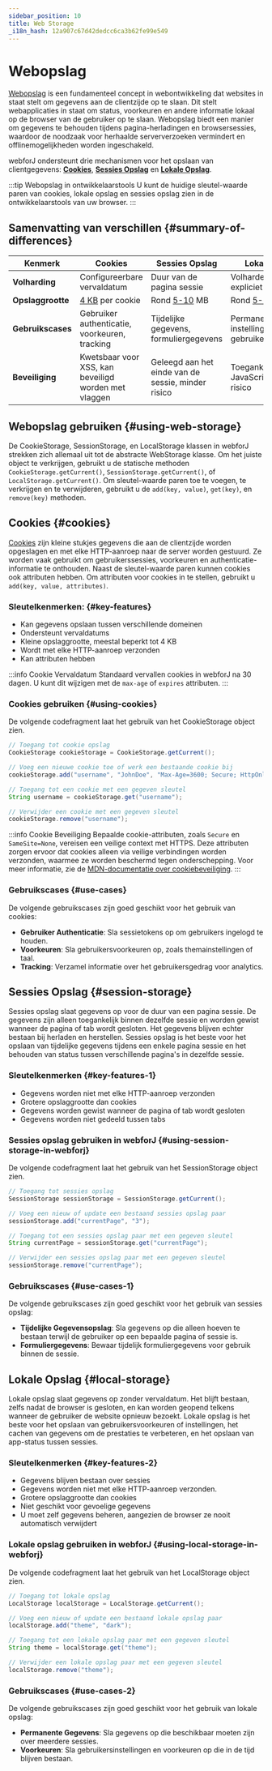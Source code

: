 ```yaml
---
sidebar_position: 10
title: Web Storage
_i18n_hash: 12a907c67d42dedcc6ca3b62fe99e549
---
```

<!-- vale off -->
# Webopslag <DocChip chip='since' label='23.06' />
<!-- vale on -->

[Webopslag](https://developer.mozilla.org/en-US/docs/Web/API/Web_Storage_API) is een fundamenteel concept in webontwikkeling dat websites in staat stelt om gegevens aan de clientzijde op te slaan. Dit stelt webapplicaties in staat om status, voorkeuren en andere informatie lokaal op de browser van de gebruiker op te slaan. Webopslag biedt een manier om gegevens te behouden tijdens pagina-herladingen en browsersessies, waardoor de noodzaak voor herhaalde serververzoeken vermindert en offlinemogelijkheden worden ingeschakeld.

webforJ ondersteunt drie mechanismen voor het opslaan van clientgegevens: [**Cookies**](#cookies), [**Sessies Opslag**](#session-storage) en [**Lokale Opslag**](#local-storage).

:::tip Webopslag in ontwikkelaarstools
U kunt de huidige sleutel-waarde paren van cookies, lokale opslag en sessies opslag zien in de ontwikkelaarstools van uw browser.
:::

## Samenvatting van verschillen {#summary-of-differences}
| Kenmerk            | Cookies                                      | Sessies Opslag                          | Lokale Opslag                            |
|--------------------|----------------------------------------------|------------------------------------------|------------------------------------------|
| **Volharding**     | Configureerbare vervaldatum                  | Duur van de pagina sessie               | Volhardend tot expliciet verwijderd      |
| **Opslaggrootte**  | [4 KB](https://en.wikipedia.org/wiki/HTTP_cookie#Implementation) per cookie                             | Rond [5-10](https://en.wikipedia.org/wiki/Web_storage#Storage_size) MB                           | Rond [5-10](https://en.wikipedia.org/wiki/Web_storage#Storage_size) MB                           |
| **Gebruikscases**  | Gebruiker authenticatie, voorkeuren, tracking   | Tijdelijke gegevens, formuliergegevens    | Permanente instellingen, gebruikersvoorkeuren    |
| **Beveiliging**    | Kwetsbaar voor XSS, kan beveiligd worden met vlaggen | Geleegd aan het einde van de sessie, minder risico | Toegankelijk via JavaScript, potentieel risico|

## Webopslag gebruiken {#using-web-storage}
De <JavadocLink type="foundation" location="com/webforj/webstorage/CookieStorage" code='true'>CookieStorage</JavadocLink>, <JavadocLink type="foundation" location="com/webforj/webstorage/SessionStorage" code='true'>SessionStorage</JavadocLink>, en <JavadocLink type="foundation" location="com/webforj/webstorage/LocalStorage" code='true'>LocalStorage</JavadocLink> klassen in webforJ strekken zich allemaal uit tot de abstracte <JavadocLink type="foundation" location="com/webforj/webstorage/WebStorage" code='true'>WebStorage</JavadocLink> klasse. Om het juiste object te verkrijgen, gebruikt u de statische methoden `CookieStorage.getCurrent()`,  `SessionStorage.getCurrent()`, of `LocalStorage.getCurrent()`. Om sleutel-waarde paren toe te voegen, te verkrijgen en te verwijderen, gebruikt u de `add(key, value)`, `get(key)`, en `remove(key)` methoden.

## Cookies {#cookies}
[Cookies](https://developer.mozilla.org/en-US/docs/Web/HTTP/Cookies) zijn kleine stukjes gegevens die aan de clientzijde worden opgeslagen en met elke HTTP-aanroep naar de server worden gestuurd. Ze worden vaak gebruikt om gebruikerssessies, voorkeuren en authenticatie-informatie te onthouden. Naast de sleutel-waarde paren kunnen cookies ook attributen hebben. Om attributen voor cookies in te stellen, gebruikt u `add(key, value, attributes)`.

### Sleutelkenmerken: {#key-features}
- Kan gegevens opslaan tussen verschillende domeinen
- Ondersteunt vervaldatums
- Kleine opslaggrootte, meestal beperkt tot 4 KB
- Wordt met elke HTTP-aanroep verzonden
- Kan attributen hebben

:::info Cookie Vervaldatum
Standaard vervallen cookies in webforJ na 30 dagen. U kunt dit wijzigen met de `max-age` of `expires` attributen.
:::

### Cookies gebruiken {#using-cookies}

De volgende codefragment laat het gebruik van het <JavadocLink type="foundation" location="com/webforj/webstorage/CookieStorage" code='true'>CookieStorage</JavadocLink> object zien.

```java
// Toegang tot cookie opslag
CookieStorage cookieStorage = CookieStorage.getCurrent();

// Voeg een nieuwe cookie toe of werk een bestaande cookie bij
cookieStorage.add("username", "JohnDoe", "Max-Age=3600; Secure; HttpOnly");

// Toegang tot een cookie met een gegeven sleutel
String username = cookieStorage.get("username");

// Verwijder een cookie met een gegeven sleutel
cookieStorage.remove("username");
```
:::info Cookie Beveiliging
Bepaalde cookie-attributen, zoals `Secure` en `SameSite=None`, vereisen een veilige context met HTTPS. Deze attributen zorgen ervoor dat cookies alleen via veilige verbindingen worden verzonden, waarmee ze worden beschermd tegen onderschepping. Voor meer informatie, zie de [MDN-documentatie over cookiebeveiliging](https://developer.mozilla.org/en-US/docs/Web/HTTP/Cookies#security).
:::

### Gebruikscases {#use-cases}
De volgende gebruikscases zijn goed geschikt voor het gebruik van cookies:

- **Gebruiker Authenticatie**: Sla sessietokens op om gebruikers ingelogd te houden.
- **Voorkeuren**: Sla gebruikersvoorkeuren op, zoals themainstellingen of taal.
- **Tracking**: Verzamel informatie over het gebruikersgedrag voor analytics.

## Sessies Opslag {#session-storage}
Sessies opslag slaat gegevens op voor de duur van een pagina sessie. De gegevens zijn alleen toegankelijk binnen dezelfde sessie en worden gewist wanneer de pagina of tab wordt gesloten. Het gegevens blijven echter bestaan bij herladen en herstellen. Sessies opslag is het beste voor het opslaan van tijdelijke gegevens tijdens een enkele pagina sessie en het behouden van status tussen verschillende pagina's in dezelfde sessie.

### Sleutelkenmerken {#key-features-1}
- Gegevens worden niet met elke HTTP-aanroep verzonden
- Grotere opslaggrootte dan cookies
- Gegevens worden gewist wanneer de pagina of tab wordt gesloten
- Gegevens worden niet gedeeld tussen tabs

### Sessies opslag gebruiken in webforJ {#using-session-storage-in-webforj}

De volgende codefragment laat het gebruik van het <JavadocLink type="foundation" location="com/webforj/webstorage/SessionStorage" code='true'>SessionStorage</JavadocLink> object zien.

```java
// Toegang tot sessies opslag
SessionStorage sessionStorage = SessionStorage.getCurrent();

// Voeg een nieuw of update een bestaand sessies opslag paar
sessionStorage.add("currentPage", "3");

// Toegang tot een sessies opslag paar met een gegeven sleutel
String currentPage = sessionStorage.get("currentPage");

// Verwijder een sessies opslag paar met een gegeven sleutel
sessionStorage.remove("currentPage");
```

### Gebruikscases {#use-cases-1}
De volgende gebruikscases zijn goed geschikt voor het gebruik van sessies opslag:

- **Tijdelijke Gegevensopslag**: Sla gegevens op die alleen hoeven te bestaan terwijl de gebruiker op een bepaalde pagina of sessie is.
- **Formuliergegevens**: Bewaar tijdelijk formuliergegevens voor gebruik binnen de sessie.

## Lokale Opslag {#local-storage}
Lokale opslag slaat gegevens op zonder vervaldatum. Het blijft bestaan, zelfs nadat de browser is gesloten, en kan worden geopend telkens wanneer de gebruiker de website opnieuw bezoekt. Lokale opslag is het beste voor het opslaan van gebruikersvoorkeuren of instellingen, het cachen van gegevens om de prestaties te verbeteren, en het opslaan van app-status tussen sessies.

### Sleutelkenmerken {#key-features-2}

- Gegevens blijven bestaan over sessies
- Gegevens worden niet met elke HTTP-aanroep verzonden.
- Grotere opslaggrootte dan cookies
- Niet geschikt voor gevoelige gegevens
- U moet zelf gegevens beheren, aangezien de browser ze nooit automatisch verwijdert

### Lokale opslag gebruiken in webforJ {#using-local-storage-in-webforj}

De volgende codefragment laat het gebruik van het <JavadocLink type="foundation" location="com/webforj/webstorage/LocalStorage" code='true'>LocalStorage</JavadocLink> object zien.

```java
// Toegang tot lokale opslag
LocalStorage localStorage = LocalStorage.getCurrent();

// Voeg een nieuw of update een bestaand lokale opslag paar
localStorage.add("theme", "dark");

// Toegang tot een lokale opslag paar met een gegeven sleutel
String theme = localStorage.get("theme");

// Verwijder een lokale opslag paar met een gegeven sleutel
localStorage.remove("theme");
```

### Gebruikscases {#use-cases-2}
De volgende gebruikscases zijn goed geschikt voor het gebruik van lokale opslag:

- **Permanente Gegevens**: Sla gegevens op die beschikbaar moeten zijn over meerdere sessies.
- **Voorkeuren**: Sla gebruikersinstellingen en voorkeuren op die in de tijd blijven bestaan.
